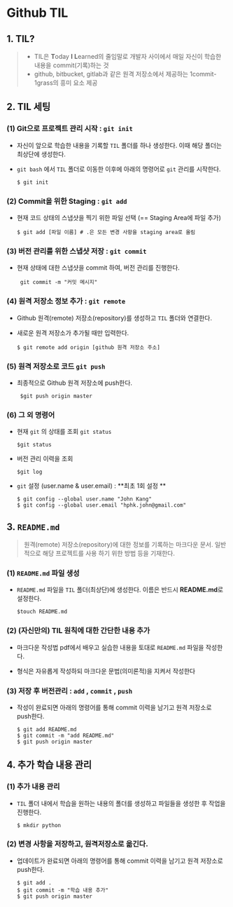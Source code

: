 # Github TIL

## 1. TIL?

> - TIL은 **T**oday **I** **L**earned의 줄임말로 개발자 사이에서 매일 자신이 학습한 내용을 commit(기록)하는 것
> - github, bitbucket, gitlab과 같은 원격 저장소에서 제공하는 1commit-1grass의 흥미 요소 제공



## 2. TIL 세팅

### (1) Git으로 프로젝트 관리 시작 : `git init`

- 자신이 앞으로 학습한 내용을 기록할 `TIL` 폴더를 하나 생성한다. 이때 해당 폴더는 최상단에 생성한다. 

- `git bash` 에서 `TIL` 폴더로 이동한 이후에 아래의 명령어로 `git` 관리를 시작한다.

  ``` shell
  $ git init
  ```

  

### (2) Commit을 위한 Staging : `git add `

- 현재 코드 상태의 스냅샷을 찍기 위한 파일 선택 (== Staging Area에 파일 추가) 

  ``` shell
  $ git add [파일 이름] # .은 모든 변경 사항을 staging area로 올림
  ```

  



### (3) 버전 관리를 위한 스냅샷 저장 : `git commit `

- 현재 상태에 대한 스냅샷을 commit 하여, 버전 관리를 진행한다.

  ``` shell
   git commit -m "커밋 메시지"
  ```

  



### (4) 원격 저장소 정보 추가 : `git remote` 

- Github 원격(remote) 저장소(repository)를 생성하고 `TIL` 폴더와 연결한다. 

- 새로운 원격 저장소가 추가될 때만 입력한다. 

  ``` shell
  $ git remote add origin [github 원격 저장소 주소]
  ```

  



### (5) 원격 저장소로 코드 `git push`

- 최종적으로 Github 원격 저장소에 push한다. 

  ``` shell
   $git push origin master
  ```

  

### (6) 그 외 명령어 

- 현재 `git` 의 상태를 조회 `git status `

  ``` shell
  $git status
  ```

  

- 버전 관리 이력을 조회 

  ``` shell
  $git log
  ```

  

- `git` 설정 (user.name & user.email) : **최초 1회 설정 **

  ``` shell
  $ git config --global user.name "John Kang"
  $ git config --global user.email "hphk.john@gmail.com"
  ```

  

## 3. `README.md`

> 원격(remote) 저장소(repository)에 대한 정보를 기록하는 마크다운 문서. 일반적으로 해당 프로젝트를 사용 하기 위한 방법 등을 기재한다. 

### (1) `README.md` 파일 생성 

- `README.md` 파일을 `TIL` 폴더(최상단)에 생성한다. 이름은 반드시 **README.md**로 설정한다. 

  ``` shell
  $touch README.md
  ```

  

### (2) (자신만의) TIL 원칙에 대한 간단한 내용 추가 

- 마크다운 작성법 pdf에서 배우고 실습한 내용을 토대로 `README.md` 파일을 작성한다. 

- 형식은 자유롭게 작성하되 마크다운 문법(의미론적)을 지켜서 작성한다



### (3) 저장 후 버전관리 : `add` , `commit` , `push `

- 작성이 완료되면 아래의 명령어를 통해 commit 이력을 남기고 원격 저장소로 push한다.

  ``` shell
  $ git add README.md
  $ git commit -m "add README.md"
  $ git push origin master
  ```

  



## 4. 추가 학습 내용 관리

### (1) 추가 내용 관리

- `TIL` 폴더 내에서 학습을 원하는 내용의 폴더를 생성하고 파일들을 생성한 후 작업을 진행한다.

  ``` shell
  $ mkdir python
  ```

  

### (2) 변경 사항을 저장하고, 원격저장소로 옮긴다.

- 업데이트가 완료되면 아래의 명령어를 통해 commit 이력을 남기고 원격 저장소로 push한다.

  ``` shell
  $ git add .
  $ git commit -m "학습 내용 추가"
  $ git push origin master
  ```

  
